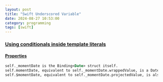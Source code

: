 ```yaml
---
layout: post
title: "Swift Underscored Variable"
date: 2024-08-27 10:53:00
category: programming
tags: [swift]
---
```


### [Using conditionals inside template literals](https://stackoverflow.com/questions/65209314/what-does-the-underscore-mean-before-a-variable-in-swiftui-in-an-init)  

#### [Properties](https://docs.swift.org/swift-book/documentation/the-swift-programming-language/properties/#Property-Wrappers)

```xml
self._momentDate is the Binding<Date> struct itself.
self.momentDate, equivalent to self._momentDate.wrappedValue, is a Date. You would use this when rendering the date in the view's body.
self.$momentDate, equivalent to self._momentDate.projectedValue, is also the Binding<Date>. You would pass this down to child views if they need to be able to change the date.
```

[jekyll]: http://jekyllrb.com
[jekyll-gh]: https://github.com/jekyll/jekyll
[jekyll-help]: https://github.com/jekyll/jekyll-help

